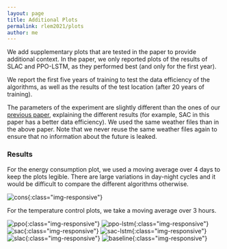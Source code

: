```yaml
---
layout: page
title: Additional Plots
permalink: rlem2021/plots
author: me
---
```


We add supplementary plots that are tested in the paper to provide additional context. In the paper, we only reported plots of the results of SLAC and PPO-LSTM, as they performed best (and only for the first year).

We report the first five years of training to test the data efficiency of the algorithms, as well as the results of the test location (after 20 years of training). 

The parameters of the experiment are slightly different than the ones of our [previous paper](https://www.sciencedirect.com/science/article/pii/S0306261921005961?via%3Dihub), explaining the different results (for example, SAC in this paper has a better data efficiency). We used the same weather files than in the above paper. Note that we never reuse the same weather files again to ensure that no information about the future is leaked.

### Results

For the energy consumption plot, we used a moving average over 4 days to keep the plots legible. There are large variations in day-night cycles and it would be difficult to compare the different algorithms otherwise.

  ![cons](/assets/images/rlem2021consumption.png){:class="img-responsive"}

For the temperature control plots, we take a moving average over 3 hours.

  ![ppo](/assets/images/rlem2021ppo.png){:class="img-responsive"}
  ![ppo-lstm](/assets/images/rlem2021ppo-lstm.png){:class="img-responsive"}
  ![sac](/assets/images/rlem2021sac-mlp.png){:class="img-responsive"}
  ![sac-lstm](/assets/images/rlem2021sac-great.png){:class="img-responsive"}
  ![slac](/assets/images/rlem2021slac-top.png){:class="img-responsive"}
  ![baseline](/assets/images/rlem2021baseline.png){:class="img-responsive"}
